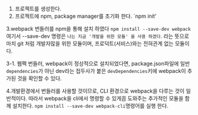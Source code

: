 1. 프로젝트를 생성한다.
2. 프로젝트에 npm, package manager를 초기화 한다.
`npm init'

3.webpack 번들러를 npm을 통해 설치 하였다
`npm install --save-dev webpack`
여기서 --save-dev 명령은 `나는 지금 '개발을 위한 모듈' 을 사용 하겠다`. 라는 뜻으로
마치 git 처럼 개발자많을 위한 모듈이며, 프로덕트(서비스)와는 전혀관계 없는 모듈이다.

3-1. 웹팩 번들러, webpack이 정상적으로 설치되었다면, package.json파일에 일반 `dependencies`가 아닌 dev라는 접두사가 붙은 `devDependencies`키에 webpack이 추가된 것을 확인할 수 있다.

4.개발환경에서 번들러를 사용할 것이므로, CLI 환경으로 webpack을 다루는 것이 일반적이다.
따라서 webpack을 cli에서 명령할 수 있게끔 도와주는 추가적인 모듈을 함께 설치한다.
`npm install --save-dev webpack-cli`명령어를 실행 한다.